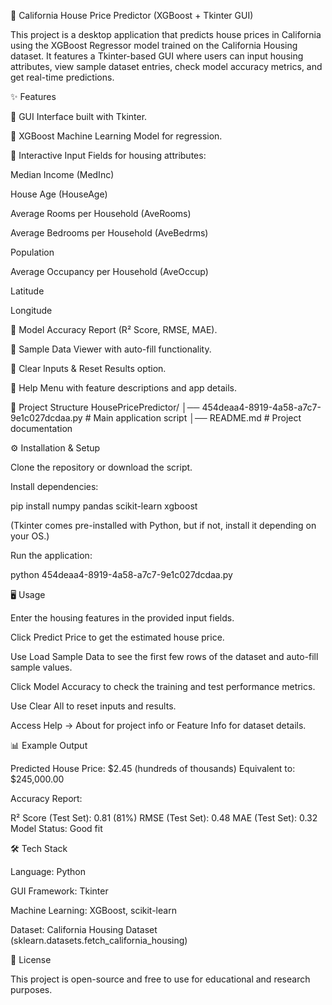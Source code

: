 🏡 California House Price Predictor (XGBoost + Tkinter GUI)

This project is a desktop application that predicts house prices in California using the XGBoost Regressor model trained on the California Housing dataset.
It features a Tkinter-based GUI where users can input housing attributes, view sample dataset entries, check model accuracy metrics, and get real-time predictions.

✨ Features

🔹 GUI Interface built with Tkinter.

🔹 XGBoost Machine Learning Model for regression.

🔹 Interactive Input Fields for housing attributes:

Median Income (MedInc)

House Age (HouseAge)

Average Rooms per Household (AveRooms)

Average Bedrooms per Household (AveBedrms)

Population

Average Occupancy per Household (AveOccup)

Latitude

Longitude

🔹 Model Accuracy Report (R² Score, RMSE, MAE).

🔹 Sample Data Viewer with auto-fill functionality.

🔹 Clear Inputs & Reset Results option.

🔹 Help Menu with feature descriptions and app details.

📂 Project Structure
HousePricePredictor/
│── 454deaa4-8919-4a58-a7c7-9e1c027dcdaa.py   # Main application script
│── README.md                                 # Project documentation

⚙️ Installation & Setup

Clone the repository or download the script.

Install dependencies:

pip install numpy pandas scikit-learn xgboost


(Tkinter comes pre-installed with Python, but if not, install it depending on your OS.)

Run the application:

python 454deaa4-8919-4a58-a7c7-9e1c027dcdaa.py

🖥️ Usage

Enter the housing features in the provided input fields.

Click Predict Price to get the estimated house price.

Use Load Sample Data to see the first few rows of the dataset and auto-fill sample values.

Click Model Accuracy to check the training and test performance metrics.

Use Clear All to reset inputs and results.

Access Help → About for project info or Feature Info for dataset details.

📊 Example Output

Predicted House Price: $2.45 (hundreds of thousands)
Equivalent to: $245,000.00

Accuracy Report:

R² Score (Test Set): 0.81 (81%)
RMSE (Test Set): 0.48
MAE (Test Set): 0.32
Model Status: Good fit

🛠️ Tech Stack

Language: Python

GUI Framework: Tkinter

Machine Learning: XGBoost, scikit-learn

Dataset: California Housing Dataset (sklearn.datasets.fetch_california_housing)

📜 License

This project is open-source and free to use for educational and research purposes.

